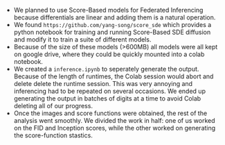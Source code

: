 - We planned to use Score-Based models for Federated Inferencing because differentials are linear and adding them is a natural operation.
- We found `https://github.com/yang-song/score_sde` which provides a python notebook for training and running Score-Based SDE diffusion and modify it to train a suite of different models.
- Because of the size of these models (>600MB) all models were all kept on google drive, where they could be quickly mounted into a colab notebook.
- We created a `inference.ipynb` to seperately generate the output. Because of the length of runtimes, the Colab session would abort and delete delete the runtime session. 
This was very annoying and inferencing had to be repeated on several occasions. We ended up generating the output in batches of digits at a time to avoid Colab deleting all of our progress.
- Once the images and score functions were obtained, the rest of the analysis went smoothly. We divided the work in half: one of us worked on the FID and Inception scores, while the other worked on generating the score-function stastics. 


